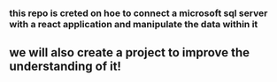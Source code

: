 ### this repo is creted on hoe to connect a microsoft sql server with a react application and manipulate the data within it

## we will also create a project to improve the understanding of it!
